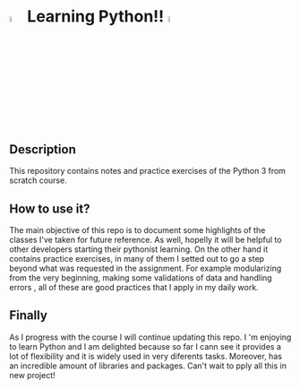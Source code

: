 # <code><img width = 5% src='https://s3.dualstack.us-east-2.amazonaws.com/pythondotorg-assets/media/files/python-logo-only.svg'></code> Learning Python!! <code><img width = 5% src='https://s3.dualstack.us-east-2.amazonaws.com/pythondotorg-assets/media/files/python-logo-only.svg'></code>

## Description

This repository contains notes and practice exercises of the Python 3 from scratch course. 

## How to use it? 

The main objective of this repo is to document some highlights of the classes I've taken for future reference. As well, hopelly it will be helpful to other developers starting their pythonist learning.
On the other hand it contains practice exercises, in many of them I setted out to go a step beyond what was requested in the assignment. For example modularizing from the very beginning, making some validations of data and handling errors , all of these are good practices that I apply in my daily work.

## Finally

As I progress with the course I will continue updating this repo. I 'm enjoying to learn Python and I am delighted because so far I cann see it provides a lot of flexibility and it is widely used in very diferents tasks. Moreover, has an incredible amount of libraries and packages. Can't wait to pply all this in new project! 
